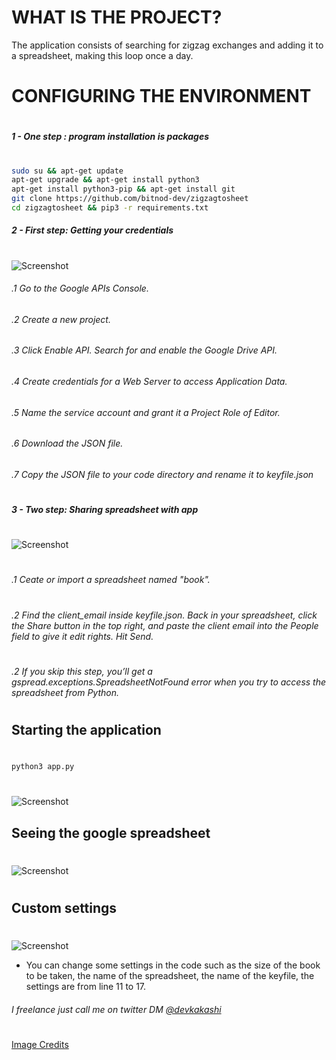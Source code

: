 # WHAT IS THE PROJECT?

The application consists of searching for zigzag exchanges and adding it to a spreadsheet, making this loop once a day.

# CONFIGURING THE ENVIRONMENT
#
#
##### 1 - One step :  program installation is packages
#
#
```bash
sudo su && apt-get update
apt-get upgrade && apt-get install python3
apt-get install python3-pip && apt-get install git
git clone https://github.com/bitnod-dev/zigzagtosheet
cd zigzagtosheet && pip3 -r requirements.txt
```

##### 2 - First step:  Getting your credentials
#
#
![Screenshot](https://s3.amazonaws.com/com.twilio.prod.twilio-docs/original_images/google-developer-console.gif)

###### .1 Go to the Google APIs Console.
###### .2 Create a new project.
###### .3 Click Enable API. Search for and enable the Google Drive API.
###### .4 Create credentials for a Web Server to access Application Data.
###### .5 Name the service account and grant it a Project Role of Editor.
###### .6 Download the JSON file.
###### .7 Copy the JSON file to your code directory and rename it to keyfile.json
#
#
##### 3 - Two step: Sharing spreadsheet with app
#
![Screenshot](https://s3.amazonaws.com/com.twilio.prod.twilio-docs/original_images/share-google-spreadshet.gif)
#

###### .1 Ceate or import a spreadsheet named "book".
#
###### .2 Find the  client_email inside keyfile.json. Back in your spreadsheet, click the Share button in the top right, and paste the client email into the People field to give it edit rights. Hit Send.
#
###### .2 If you skip this step, you’ll get a gspread.exceptions.SpreadsheetNotFound error when you try to access the spreadsheet from Python.

#

## Starting the application
#
```bash
python3 app.py
```

#
![Screenshot](http://i.imgur.com/IQJhO0n.png)

## Seeing the google spreadsheet
#
![Screenshot](http://i.imgur.com/6zp4DI0.png)

#
## Custom settings
#
![Screenshot](https://i.imgur.com/tydG4a7.png)

* You can change some settings in the code such as the size of the book to be taken, the name of the spreadsheet, the name of the keyfile, the settings are from line 11 to 17.

###### I freelance just call me on twitter DM [@devkakashi](https://twitter.com/devkakashi)
#
[Image Credits](https://www.twilio.com/blog/2017/02/an-easy-way-to-read-and-write-to-a-google-spreadsheet-in-python.html)
